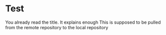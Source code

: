 # Test
You already read the title. It explains enough
This is supposed to be pulled from the remote repository to the local repository
